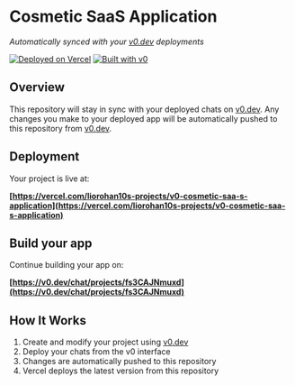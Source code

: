 # Cosmetic SaaS Application

*Automatically synced with your [v0.dev](https://v0.dev) deployments*

[![Deployed on Vercel](https://img.shields.io/badge/Deployed%20on-Vercel-black?style=for-the-badge&logo=vercel)](https://vercel.com/liorohan10s-projects/v0-cosmetic-saa-s-application)
[![Built with v0](https://img.shields.io/badge/Built%20with-v0.dev-black?style=for-the-badge)](https://v0.dev/chat/projects/fs3CAJNmuxd)

## Overview

This repository will stay in sync with your deployed chats on [v0.dev](https://v0.dev).
Any changes you make to your deployed app will be automatically pushed to this repository from [v0.dev](https://v0.dev).

## Deployment

Your project is live at:

**[https://vercel.com/liorohan10s-projects/v0-cosmetic-saa-s-application](https://vercel.com/liorohan10s-projects/v0-cosmetic-saa-s-application)**

## Build your app

Continue building your app on:

**[https://v0.dev/chat/projects/fs3CAJNmuxd](https://v0.dev/chat/projects/fs3CAJNmuxd)**

## How It Works

1. Create and modify your project using [v0.dev](https://v0.dev)
2. Deploy your chats from the v0 interface
3. Changes are automatically pushed to this repository
4. Vercel deploys the latest version from this repository